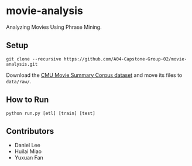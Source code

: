 # movie-analysis

Analyzing Movies Using Phrase Mining.

## Setup

```
git clone --recursive https://github.com/A04-Capstone-Group-02/movie-analysis.git
```

Download the [CMU Movie Summary Corpus dataset](http://www.cs.cmu.edu/~ark/personas/data/MovieSummaries.tar.gz) and move its files to `data/raw/`.

## How to Run

```
python run.py [etl] [train] [test]
```

## Contributors

- Daniel Lee
- Huilai Miao
- Yuxuan Fan
